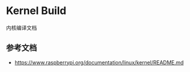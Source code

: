 # Kernel Build

内核编译文档

## 参考文档

* https://www.raspberrypi.org/documentation/linux/kernel/README.md
